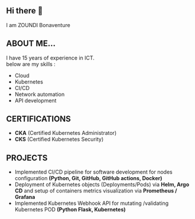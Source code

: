 ## Hi there 👋

I am ZOUNDI Bonaventure



## ABOUT ME...

I have 15 years of experience in ICT.  
below are my skills :  
* Cloud
* Kubernetes
* CI/CD
* Network automation
* API development

## CERTIFICATIONS

  * **CKA** (Certified Kubernetes Administrator)
  * **CKS** (Certified Kubernetes Security)


## PROJECTS

  - Implemented CI/CD pipeline for software development for nodes configuration **(Python, Git, GitHub, GitHub actions, Docker)**
  - Deployment of Kubernetes objects (Deployments/Pods) via **Helm, Argo CD** and setup of containers metrics visualization via **Prometheus / Grafana**
  - Implemented Kubernetes Webhook API for mutating /validating Kubernetes POD **(Python Flask, Kubernetes)**
<!--
**zoundibona/zoundibona** is a ✨ _special_ ✨ repository because its `README.md` (this file) appears on your GitHub profile.

Here are some ideas to get you started:

- 🔭 I’m currently working on ...
- 🌱 I’m currently learning ...
- 👯 I’m looking to collaborate on ...
- 🤔 I’m looking for help with ...
- 💬 Ask me about ...
- 📫 How to reach me: ...
- 😄 Pronouns: ...
- ⚡ Fun fact: ...
-->

